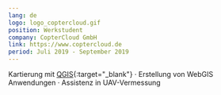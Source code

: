 ```yaml
---
lang: de
logo: logo_coptercloud.gif
position: Werkstudent
company: CopterCloud GmbH
link: https://www.coptercloud.de
period: Juli 2019 - September 2019
---
```


Kartierung mit [QGIS](https://www.qgis.org){:target="_blank"} &middot; Erstellung von WebGIS Anwendungen &middot; Assistenz in UAV-Vermessung